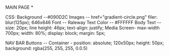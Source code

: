 MAIN PAGE \*

CSS:
Background --#090D2C
Images -- href="gradient-circle.png" filer: blur(125px); 646x646
Font -- Raleway
Text Color -- #FFFFFF
Body Text -- size: 20px; line height: 46px; text-align: justify;
Media Screen- max-width 700px; width: 80%; display: block; margin: 5px;


NAV BAR
Buttons --
Container - position: absolute; 120x50px; height: 50px; background: rgba(255, 255, 255, 0.0.5)
<Title> Where Inspiration Strikes
CSS -- font-weight: 500; font-size: 32px;
<nav> Home, Contact, Resources, Gallery
CSS -- font-weight: 400; font-size: 20px; text-shadow: 0px 4px 4px rgba(0, 0, 0, 0.25)


HOME PAGE (PG1)
Background CSS -- gradient-circle - position: absolute; opacity: 0.4;
    1. left: -144px; top: -170px;
    2. left: 890px; top 442px;
<h1> Imagine You Could Be Anything...
<p> (wrapping title) . . . be whoever you want to be and do whatever you want to do. What would it be? A pilot? A doctor? For me, I never knew the answer. I never found something that fit me well. I’ve tried many paths, and nothing was quite right. Then, one day, I tried coding.  Suddenly, I had found this challenging, engaging, and incredible activity I loved.
<p>My world changed. I could make anything, change anything, be anything. I could work in any industry I had passion for, and I could learn something new every day. I didn’t know how to much, and I still am learning a lot, but I saw potential. I saw how I could pour my heart into programming and continue to excited about it every single day. I had found my passion.
<p>This website is representative of my growth. I’m still learning, and this is the first full website I’ve ever made. I want this to serve as a measurement for myself, but also as a tool for anyone who finds it. Programming is a path full of potential, an I encourage you to check out “Resources” to get started.


CONTACT PAGE (PG2)
Background CSS -- gradient-circle - position: absolute; opacity: 0.4;
    1. left: --64px; top: 173px;
    2. left: 1071px; top -49px;
Container -- 1060x660 rectangle, rgba(255, 255, 255, 0.2); box shadow: 2px 2px 7px rgba(0, 0, 0, 0.2); border radius: 2px;
<h1>Contact Me!
<label> Name
<input type="text">
<label> email
<input type="email">
<label> Message
<textarea>
<input type="checkbox" required> Check This if You Understand that This Form Doesn't Do Anything!
<button type="submit">Submit


RESOURCES PAGE (PG3)
Background CSS -- gradient-circle - position: absolute; opacity: 0.4;
    1. left: -392px; top: 469px;
    2. left: 230px; top 77px; transform: rotate(-25deg)
    3. left: 744px; top 615px;
Right Container -- 528x660 rectangle, rgba(255, 255, 255, 0.2); box shadow: 2px 2px 7px rgba(0, 0, 0, 0.2); border radius: 2px;
Left Image -- border-radius: 2px;
<h1>Resources
<li>
    <ul><a href="https://www.appacademy.io/course/app-academy-open">
    <ul><a href="https://www.freecodecamp.org/">
    <ul><a href="https://www.theodinproject.com/paths/full-stack-javascript/courses/javascript">
    <ul><a href="https://www.codesmith.io/">
    <ul><a href="https://www.codecademy.com/">


GALLERY (PG4)
Background CSS -- gradient-circle - position: absolute; opacity: 0.4;
    1. left: 47px; top: 56px;
    2. left: 980px; top 249px;
    3. left: -308px; top 1045px; transform: rotate:(-25deg)
Container -- 1025x931 rectangle, rgba(255, 255, 255, 0.2); box shadow: 2px 2px 7px rgba(0, 0, 0, 0.2); border radius: 2px;
<h1>Gallery
<img href="" alt="">
<img href="" alt="">
<img href="" alt="">
<img href="" alt="">
<img href="" alt="">
<img href="" alt="">
CSS -- border-radius: 2px;
